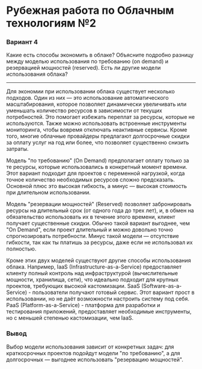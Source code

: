 # Рубежная работа по Облачным технологиям №2
### Вариант 4
Какие есть способы экономить в облаке? Объясните подробно разницу между моделью
использования по требованию (on demand) и резервацией мощностей (reserved). Есть ли другие
модели использования облака?

---

Для экономии при использовании облака существует несколько подходов. Один из них — это использование автоматического масштабирования, которое позволяет динамически увеличивать или уменьшать количество ресурсов в зависимости от текущих потребностей. Это помогает избежать переплат за ресурсы, которые не используются. Также можно использовать встроенные инструменты мониторинга, чтобы вовремя отключать неактивные сервисы. Кроме того, многие облачные провайдеры предлагают долгосрочные скидки за оплату услуг на год или более, что позволяет существенно снизить затраты.

Модель "по требованию" (On Demand) предполагает оплату только за те ресурсы, которые использовались в конкретный момент времени. Этот вариант подходит для проектов с переменной нагрузкой, когда точное количество необходимых ресурсов сложно предсказать. Основной плюс это высокая гибкость, а минус — высокая стоимость при длительном использовании.

Модель "резервации мощностей" (Reserved) позволяет забронировать ресурсы на длительный срок (от одного года до трех лет), и, в обмен на обязательство использовать их в течение этого времени, клиент получает существенные скидки. Обычно такой вариант выгоднее, чем "On Demand", если проект длительный и можно довольно точно спрогнозировать потребности. Минус такой модели — отсутствие гибкости, так как ты платишь за ресурсы, даже если не использовал их полностью.

Кроме этих двух моделей существуют другие способы использования облака. Например, IaaS (Infrastructure-as-a-Service) предоставляет клиенту полный контроль над инфраструктурой (вычислительные мощности, хранилища, сети), что идеально подходит для крупных проектов, требующих высокой кастомизации. SaaS (Software-as-a-Service) - пользователи получают готовый сервис. Этот вариант прост в использовании, но не даёт возможности настроить систему под себя. PaaS (Platform-as-a-Service) - платформа для разработки и тестирования приложений, предоставляет необходимые инструменты, но с меньшей степенью кастомизации, чем IaaS.

### Вывод

Выбор модели использования зависит от конкретных задач: для краткосрочных проектов подойдут модели "по требованию", а для долгосрочных — выгоднее использовать "резервацию мощностей".